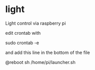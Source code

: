 # light
Light control via raspberry pi

edit crontab with

sudo crontab -e

and add this line in the bottom of the file

@reboot sh /home/pi/launcher.sh
